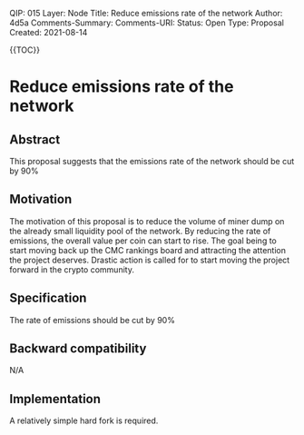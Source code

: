 QIP: 015
Layer: Node
Title: Reduce emissions rate of the network
Author: 4d5a
Comments-Summary: 
Comments-URI: 
Status: Open
Type: Proposal
Created: 2021-08-14

{{TOC}}

# Reduce emissions rate of the network
## Abstract
This proposal suggests that the emissions rate of the network should be cut by 90%

## Motivation
The motivation of this proposal is to reduce the volume of miner dump on the already small liquidity pool of the network. By reducing the rate of emissions, the overall value per coin can start to rise. The goal being to start moving back up the CMC rankings board and attracting the attention the project deserves. Drastic action is called for to start moving the project forward in the crypto community.

## Specification
The rate of emissions should be cut by 90%

## Backward compatibility
N/A

## Implementation
A relatively simple hard fork is required.